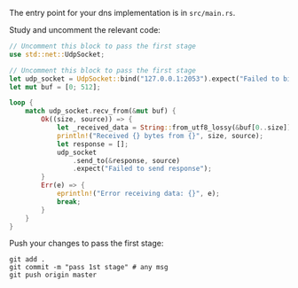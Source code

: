 The entry point for your dns implementation is in `src/main.rs`.

Study and uncomment the relevant code: 

```rust
// Uncomment this block to pass the first stage
use std::net::UdpSocket;
```

```rust
// Uncomment this block to pass the first stage
let udp_socket = UdpSocket::bind("127.0.0.1:2053").expect("Failed to bind to address");
let mut buf = [0; 512];

loop {
    match udp_socket.recv_from(&mut buf) {
        Ok((size, source)) => {
            let _received_data = String::from_utf8_lossy(&buf[0..size]);
            println!("Received {} bytes from {}", size, source);
            let response = [];
            udp_socket
                .send_to(&response, source)
                .expect("Failed to send response");
        }
        Err(e) => {
            eprintln!("Error receiving data: {}", e);
            break;
        }
    }
}
```

Push your changes to pass the first stage:

```
git add .
git commit -m "pass 1st stage" # any msg
git push origin master
```
